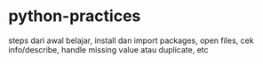 # python-practices
steps dari awal belajar, install dan import packages,
open files, cek info/describe, handle missing value atau duplicate,
etc
